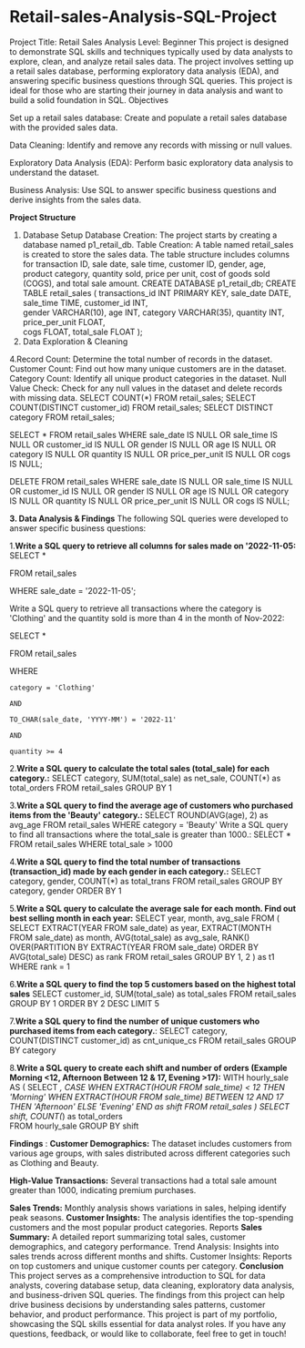 # Retail-sales-Analysis-SQL-Project
Project Title: Retail Sales Analysis
Level: Beginner
This project is designed to demonstrate SQL skills and techniques typically used by data analysts to explore, clean, and analyze retail sales data.
The project involves setting up a retail sales database, performing exploratory data analysis (EDA), and answering specific business questions through SQL queries. 
This project is ideal for those who are starting their journey in data analysis and want to build a solid foundation in SQL.
Objectives

Set up a retail sales database: Create and populate a retail sales database with the provided sales data.

Data Cleaning: Identify and remove any records with missing or null values.

Exploratory Data Analysis (EDA): Perform basic exploratory data analysis to understand the dataset.

Business Analysis: Use SQL to answer specific business questions and derive insights from the sales data.

**Project Structure**

1. Database Setup
Database Creation: The project starts by creating a database named p1_retail_db.
Table Creation: A table named retail_sales is created to store the sales data. The table structure includes columns for
transaction ID, sale date, sale time, customer ID, gender, age, product category, quantity sold, price per unit, cost of goods sold (COGS), and total sale amount.
CREATE DATABASE p1_retail_db;
CREATE TABLE retail_sales
(
    transactions_id INT PRIMARY KEY,
    sale_date DATE,	
    sale_time TIME,
    customer_id INT,	
    gender VARCHAR(10),
    age INT,
    category VARCHAR(35),
    quantity INT,
    price_per_unit FLOAT,	
    cogs FLOAT,
    total_sale FLOAT
);
3. Data Exploration & Cleaning
   
4.Record Count: Determine the total number of records in the dataset.
Customer Count: Find out how many unique customers are in the dataset.
Category Count: Identify all unique product categories in the dataset.
Null Value Check: Check for any null values in the dataset and delete records with missing data.
SELECT COUNT(*) FROM retail_sales;
SELECT COUNT(DISTINCT customer_id) FROM retail_sales;
SELECT DISTINCT category FROM retail_sales;

SELECT * FROM retail_sales
WHERE 
    sale_date IS NULL OR sale_time IS NULL OR customer_id IS NULL OR 
    gender IS NULL OR age IS NULL OR category IS NULL OR 
    quantity IS NULL OR price_per_unit IS NULL OR cogs IS NULL;

DELETE FROM retail_sales
WHERE 
    sale_date IS NULL OR sale_time IS NULL OR customer_id IS NULL OR 
    gender IS NULL OR age IS NULL OR category IS NULL OR 
    quantity IS NULL OR price_per_unit IS NULL OR cogs IS NULL;
    
**3. Data Analysis & Findings**
The following SQL queries were developed to answer specific business questions:

1.**Write a SQL query to retrieve all columns for sales made on '2022-11-05:**
SELECT *

FROM retail_sales

WHERE sale_date = '2022-11-05';

Write a SQL query to retrieve all transactions where the category is 'Clothing' and the quantity sold is more than 4 in the month of Nov-2022:

SELECT *
  
FROM retail_sales

WHERE 

    category = 'Clothing'
    
    AND 

    TO_CHAR(sale_date, 'YYYY-MM') = '2022-11'
    
    AND
    
    quantity >= 4
    
2.**Write a SQL query to calculate the total sales (total_sale) for each category.:** 
 SELECT 
    category,
    SUM(total_sale) as net_sale,
    COUNT(*) as total_orders
FROM retail_sales
GROUP BY 1

3.**Write a SQL query to find the average age of customers who purchased items from the 'Beauty' category.:**
SELECT
    ROUND(AVG(age), 2) as avg_age
FROM retail_sales
WHERE category = 'Beauty'
Write a SQL query to find all transactions where the total_sale is greater than 1000.:
SELECT * FROM retail_sales
WHERE total_sale > 1000

4.**Write a SQL query to find the total number of transactions (transaction_id) made by each gender in each category.:**
SELECT 
    category,
    gender,
    COUNT(*) as total_trans
FROM retail_sales
GROUP 
    BY 
    category,
    gender
ORDER BY 1

5.**Write a SQL query to calculate the average sale for each month. Find out best selling month in each year:**
SELECT 
       year,
       month,
    avg_sale
FROM 
(    
SELECT 
    EXTRACT(YEAR FROM sale_date) as year,
    EXTRACT(MONTH FROM sale_date) as month,
    AVG(total_sale) as avg_sale,
    RANK() OVER(PARTITION BY EXTRACT(YEAR FROM sale_date) ORDER BY AVG(total_sale) DESC) as rank
FROM retail_sales
GROUP BY 1, 2
) as t1
WHERE rank = 1

6.**Write a SQL query to find the top 5 customers based on the highest total sales** 
SELECT 
    customer_id,
    SUM(total_sale) as total_sales
FROM retail_sales
GROUP BY 1
ORDER BY 2 DESC
LIMIT 5

7.**Write a SQL query to find the number of unique customers who purchased items from each category.**:
SELECT 
    category,    
    COUNT(DISTINCT customer_id) as cnt_unique_cs
FROM retail_sales
GROUP BY category

8.**Write a SQL query to create each shift and number of orders (Example Morning <12, Afternoon Between 12 & 17, Evening >17):**
WITH hourly_sale
AS
(
SELECT *,
    CASE
        WHEN EXTRACT(HOUR FROM sale_time) < 12 THEN 'Morning'
        WHEN EXTRACT(HOUR FROM sale_time) BETWEEN 12 AND 17 THEN 'Afternoon'
        ELSE 'Evening'
    END as shift
FROM retail_sales
)
SELECT 
    shift,
    COUNT(*) as total_orders    
FROM hourly_sale
GROUP BY shift

**Findings** :
**Customer Demographics:** The dataset includes customers from various age groups, with sales distributed across different categories such as Clothing and Beauty.

**High-Value Transactions:** Several transactions had a total sale amount greater than 1000, indicating premium purchases.

**Sales Trends:** Monthly analysis shows variations in sales, helping identify peak seasons.
**Customer Insights:** The analysis identifies the top-spending customers and the most popular product categories.
Reports
**Sales Summary:** A detailed report summarizing total sales, customer demographics, and category performance.
Trend Analysis: Insights into sales trends across different months and shifts.
Customer Insights: Reports on top customers and unique customer counts per category.
**Conclusion**
This project serves as a comprehensive introduction to SQL for data analysts, covering database setup, data cleaning, exploratory data analysis, and business-driven SQL queries. The findings from this project can help drive business decisions by understanding sales patterns, customer behavior, and product performance.
This project is part of my portfolio, showcasing the SQL skills essential for data analyst roles. If you have any questions, feedback, or would like to collaborate, feel free to get in touch!

